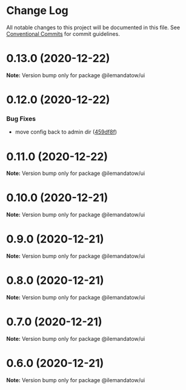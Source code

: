 # Change Log

All notable changes to this project will be documented in this file.
See [Conventional Commits](https://conventionalcommits.org) for commit guidelines.

# 0.13.0 (2020-12-22)

**Note:** Version bump only for package @ilemandatow/ui





# 0.12.0 (2020-12-22)


### Bug Fixes

* move config back to admin dir ([459df8f](https://github.com/MMMalik/ilemandatow/commit/459df8fc556cf8a7df2bf445c4268dd3e0cdd4c7))





# 0.11.0 (2020-12-22)

**Note:** Version bump only for package @ilemandatow/ui





# 0.10.0 (2020-12-21)

**Note:** Version bump only for package @ilemandatow/ui





# 0.9.0 (2020-12-21)

**Note:** Version bump only for package @ilemandatow/ui





# 0.8.0 (2020-12-21)

**Note:** Version bump only for package @ilemandatow/ui





# 0.7.0 (2020-12-21)

**Note:** Version bump only for package @ilemandatow/ui





# 0.6.0 (2020-12-21)

**Note:** Version bump only for package @ilemandatow/ui
